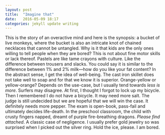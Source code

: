 ```yaml
---
layout: post
title:  "Imagine that"
date:   2016-05-09 18:17
categories: jekyll update writing
---
```

This is the story of an overactive mind and here is the synopsis: a bucket of live monkeys, where the bucket is also an intricate knot of chained necklaces that cannot be untangled. Why is it that kids are the only ones willing to tell people when they are bored? This is not about fine motor skills or lack thereof. Pastels are like tame crayons with culture. Like the difference between trousers and slacks. You could say it is similar to the difference between 1% and 2% milk—how do you like your fat content? In the abstract sense, I get the idea of well-being. The cast iron skillet does not take well to soap and for that we know it is superior. Orange-yellow or yellow-orange? Depends on the use-case, but I usually tend towards *less is more*. Surfers may disagree. At first, I thought I forgot to lock up my bicycle. Then I remembered I do not have a bicycle. It may need more salt. The judge is still undecided but we are hopeful that we will win the case. It definitely needs more pepper. The exam is open-book, pass-fail and ultimately decides life-death. In the preschool classroom, the child with crusty fingers napped, dreamt of purple fire-breathing dragons. *Please find attached*. A classic case of negligence. I usually prefer gold jewelry so was surprised when I picked out the silver ring. Hold the ice, please. I am bored.